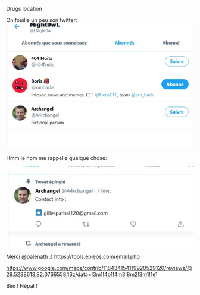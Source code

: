 Drugs location

On fouille un peu son twitter:
![friends](https://github.com/jeanvivine/jeanvivine/blob/master/friends.JPG)

Hmm le nom me rappelle quelque chose:

![adressemail](https://github.com/jeanvivine/jeanvivine/blob/master/adressemail.JPG)



Merci @palenath :)
https://tools.epieos.com/email.php


https://www.google.com/maps/contrib/118434154119920529120/reviews/@29.5238613,82.0766558,16z/data=!3m1!4b1!4m3!8m2!3m1!1e1

Bim ! 
Népal !

